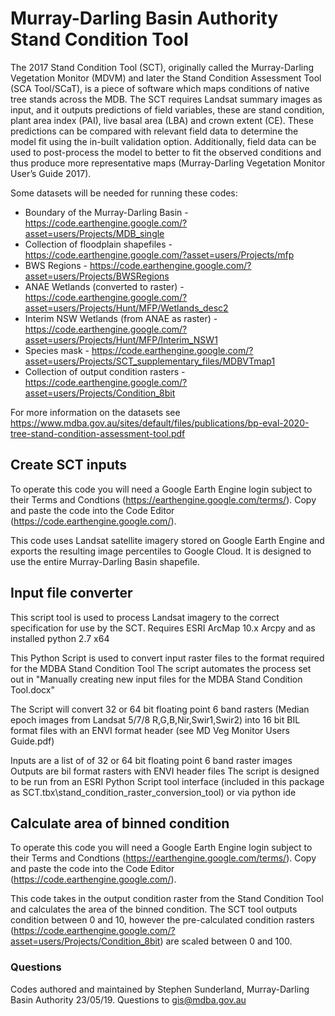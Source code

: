 # Murray-Darling Basin Authority Stand Condition Tool

The 2017 Stand Condition Tool (SCT), originally called the Murray-Darling Vegetation Monitor (MDVM) and later the Stand Condition Assessment Tool (SCA Tool/SCaT), is a piece of software which maps conditions of native tree stands across the MDB. The SCT requires Landsat summary images as input, and it outputs predictions of field variables, these are stand condition, plant area index (PAI), live basal area (LBA) and crown extent (CE). These predictions can be compared with relevant field data to determine the model fit using the in-built validation option. Additionally, field data can be used to post-process the model to better to fit the observed conditions and thus produce more representative maps (Murray-Darling Vegetation Monitor User’s Guide 2017).

Some datasets will be needed for running these codes:
* Boundary of the Murray-Darling Basin        - https://code.earthengine.google.com/?asset=users/Projects/MDB_single
* Collection of floodplain shapefiles         - https://code.earthengine.google.com/?asset=users/Projects/mfp
* BWS Regions                                 - https://code.earthengine.google.com/?asset=users/Projects/BWSRegions
* ANAE Wetlands (converted to raster)         - https://code.earthengine.google.com/?asset=users/Projects/Hunt/MFP/Wetlands_desc2
* Interim NSW Wetlands (from ANAE as raster)  - https://code.earthengine.google.com/?asset=users/Projects/Hunt/MFP/Interim_NSW1
* Species mask                                - https://code.earthengine.google.com/?asset=users/Projects/SCT_supplementary_files/MDBVTmap1
* Collection of output condition rasters      - https://code.earthengine.google.com/?asset=users/Projects/Condition_8bit

For more information on the datasets see https://www.mdba.gov.au/sites/default/files/publications/bp-eval-2020-tree-stand-condition-assessment-tool.pdf

## Create SCT inputs

To operate this code you will need a Google Earth Engine login subject to their Terms and Condtions (https://earthengine.google.com/terms/). Copy and paste the code into the Code Editor (https://code.earthengine.google.com/). 

This code uses Landsat satellite imagery stored on Google Earth Engine and exports the resulting image percentiles to Google Cloud. It is designed to use the entire Murray-Darling Basin shapefile. 

## Input file converter

This script tool is used to process Landsat imagery to the correct specification for use by the SCT. Requires ESRI ArcMap 10.x Arcpy and as installed python 2.7 x64

This Python Script is used to convert input raster files to the format required for the MDBA Stand Condition Tool 
The script automates the process set out in "Manually creating new input files for the MDBA Stand Condition Tool.docx"

The Script will convert 32 or 64 bit floating point 6 band rasters (Median epoch images from Landsat 5/7/8 R,G,B,Nir,Swir1,Swir2) into 16 bit BIL format files with an ENVI format header (see MD Veg Monitor Users Guide.pdf)

Inputs are a list of of 32 or 64 bit floating point 6 band raster images 
Outputs are bil format rasters with ENVI header files
The script is designed to be run from an ESRI Python Script tool interface (included in this package as SCT.tbx\stand_condition_raster_conversion_tool) or via python ide

## Calculate area of binned condition

To operate this code you will need a Google Earth Engine login subject to their Terms and Condtions (https://earthengine.google.com/terms/). Copy and paste the code into the Code Editor (https://code.earthengine.google.com/). 

This code takes in the output condition raster from the Stand Condition Tool and calculates the area of the binned condition. The SCT tool outputs condition between 0 and 10, however the pre-calculated condition rasters (https://code.earthengine.google.com/?asset=users/Projects/Condition_8bit) are scaled between 0 and 100. 

### Questions
Codes authored and maintained by Stephen Sunderland, Murray-Darling Basin Authority 23/05/19.
Questions to gis@mdba.gov.au
